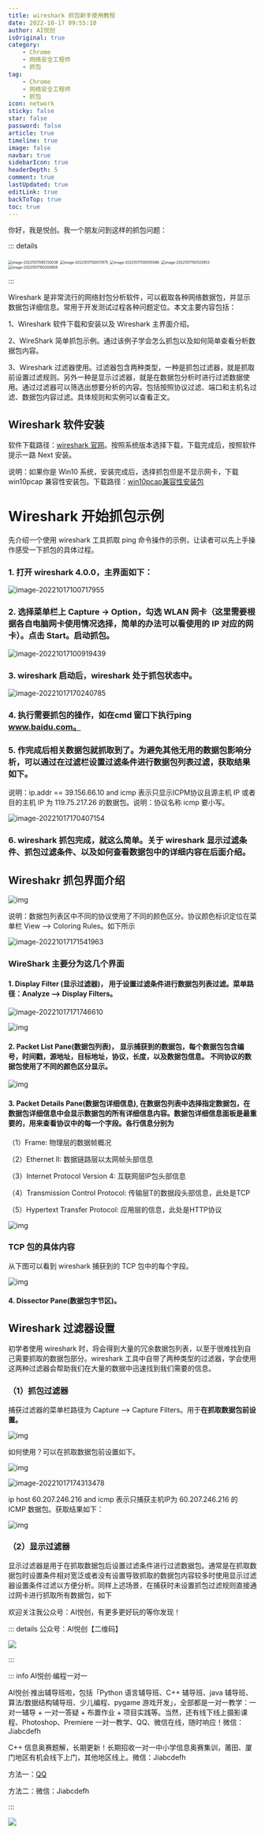 ```yaml
---
title: wireshark 抓包新手使用教程
date: 2022-10-17 09:55:10
author: AI悦创
isOriginal: true
category: 
    - Chrome
    - 网络安全工程师
    - 抓包
tag:
    - Chrome
    - 网络安全工程师
    - 抓包
icon: network
sticky: false
star: false
password: false
article: true
timeline: true
image: false
navbar: true
sidebarIcon: true
headerDepth: 5
comment: true
lastUpdated: true
editLink: true
backToTop: true
toc: true
---
```


你好，我是悦创。我一个朋友问到这样的抓包问题：

::: details

<img src="./23.assets/image-20221017095720036.png" alt="image-20221017095720036" style="zoom: 50%;" />

<img src="./23.assets/image-20221017100017875.png" alt="image-20221017100017875" style="zoom: 50%;" />

<img src="./23.assets/image-20221017100055586.png" alt="image-20221017100055586" style="zoom:50%;" />

<img src="./23.assets/image-20221017100120953.png" alt="image-20221017100120953" style="zoom:50%;" />

<img src="./23.assets/image-20221017100200658.png" alt="image-20221017100200658" style="zoom:50%;" />

:::

Wireshark 是非常流行的网络封包分析软件，可以截取各种网络数据包，并显示数据包详细信息。常用于开发测试过程各种问题定位。本文主要内容包括：

 1、Wireshark 软件下载和安装以及 Wireshark 主界面介绍。

 2、WireShark 简单抓包示例。通过该例子学会怎么抓包以及如何简单查看分析数据包内容。

 3、Wireshark 过滤器使用。过滤器包含两种类型，一种是抓包过滤器，就是抓取前设置过滤规则。另外一种是显示过滤器，就是在数据包分析时进行过滤数据使用。通过过滤器可以筛选出想要分析的内容。包括按照协议过滤、端口和主机名过滤、数据包内容过滤。具体规则和实例可以查看正文。

## Wireshark 软件安装

 软件下载路径：[wireshark 官网](https://www.wireshark.org/)。按照系统版本选择下载，下载完成后，按照软件提示一路 Next 安装。

 说明：如果你是 Win10 系统，安装完成后，选择抓包但是不显示网卡，下载 win10pcap 兼容性安装包。下载路径：[win10pcap兼容性安装包](http://www.win10pcap.org/download/)

# **Wireshark 开始抓包示例**

  先介绍一个使用 wireshark 工具抓取 ping 命令操作的示例，让读者可以先上手操作感受一下抓包的具体过程。

### 1. 打开 wireshark 4.0.0，主界面如下：

![image-20221017100717955](./23.assets/image-20221017100717955.png)

### 2. 选择菜单栏上 Capture -> Option，勾选 WLAN 网卡（这里需要根据各自电脑网卡使用情况选择，简单的办法可以看使用的 IP 对应的网卡）。点击 Start。启动抓包。

![image-20221017100919439](./23.assets/image-20221017100919439.png)

### 3. wireshark 启动后，wireshark 处于抓包状态中。

![image-20221017170240785](./23.assets/image-20221017170240785.png)

### 4. 执行需要抓包的操作，如在cmd 窗口下执行ping www.baidu.com。

### 5. 作完成后相关数据包就抓取到了。为避免其他无用的数据包影响分析，可以通过在过滤栏设置过滤条件进行数据包列表过滤，获取结果如下。

说明：ip.addr == 39.156.66.10 and icmp 表示只显示ICPM协议且源主机 IP 或者目的主机 IP 为 119.75.217.26 的数据包。说明：协议名称 icmp 要小写。

![image-20221017170407154](./23.assets/image-20221017170407154.png)

### 6. wireshark 抓包完成，就这么简单。关于 wireshark 显示过滤条件、抓包过滤条件、以及如何查看数据包中的详细内容在后面介绍。

## Wireshakr 抓包界面介绍

![img](./23.assets/774327-20181216083953866-9796212.png)

说明：数据包列表区中不同的协议使用了不同的颜色区分。协议颜色标识定位在菜单栏 View --> Coloring Rules。如下所示

![image-20221017171541963](./23.assets/image-20221017171541963.png)

### WireShark 主要分为这几个界面

#### 1. Display Filter (显示过滤器)， 用于设置过滤条件进行数据包列表过滤。菜单路径：Analyze --> Display Filters。

![image-20221017171746610](./23.assets/image-20221017171746610.png)

![img](./23.assets/774327-20181216161033619-451281242.png)

#### 2. Packet List Pane(数据包列表)， 显示捕获到的数据包，每个数据包包含编号，时间戳，源地址，目标地址，协议，长度，以及数据包信息。 不同协议的数据包使用了不同的颜色区分显示。

![img](./23.assets/774327-20181216161154412-766346180.png)

#### 3. Packet Details Pane(数据包详细信息), 在数据包列表中选择指定数据包，在数据包详细信息中会显示数据包的所有详细信息内容。数据包详细信息面板是最重要的，用来查看协议中的每一个字段。各行信息分别为

 （1）Frame:  物理层的数据帧概况

 （2）Ethernet II: 数据链路层以太网帧头部信息

 （3）Internet Protocol Version 4: 互联网层IP包头部信息

 （4）Transmission Control Protocol: 传输层T的数据段头部信息，此处是TCP

 （5）Hypertext Transfer Protocol: 应用层的信息，此处是HTTP协议

![img](./23.assets/2013050217125736394.png)

### TCP 包的具体内容

 从下图可以看到 wireshark 捕获到的 TCP 包中的每个字段。

![img](./23.assets/2013050217125787134.png)

#### 4. Dissector Pane(数据包字节区)。

## Wireshark 过滤器设置

初学者使用 wireshark 时，将会得到大量的冗余数据包列表，以至于很难找到自己需要抓取的数据包部分。wireshark 工具中自带了两种类型的过滤器，学会使用这两种过滤器会帮助我们在大量的数据中迅速找到我们需要的信息。

### （1）抓包过滤器

  捕获过滤器的菜单栏路径为 Capture --> Capture Filters。用于**在抓取数据包前设置。**

![img](./23.assets/774327-20181216161942199-694292737.png)

如何使用？可以在抓取数据包前设置如下。

![img](./23.assets/774327-20181216162715878-976869768.png)

![image-20221017174313478](./23.assets/image-20221017174313478.png)

ip host 60.207.246.216 and icmp 表示只捕获主机IP为 60.207.246.216 的 ICMP 数据包。获取结果如下：

![img](./23.assets/774327-20181216162922295-1140020404.png)

### （2）显示过滤器

显示过滤器是用于在抓取数据包后设置过滤条件进行过滤数据包。通常是在抓取数据包时设置条件相对宽泛或者没有设置导致抓取的数据包内容较多时使用显示过滤器设置条件过滤以方便分析。同样上述场景，在捕获时未设置抓包过滤规则直接通过网卡进行抓取所有数据包，如下



欢迎关注我公众号：AI悦创，有更多更好玩的等你发现！

::: details 公众号：AI悦创【二维码】

![](/gzh.jpg)

:::

::: info AI悦创·编程一对一

AI悦创·推出辅导班啦，包括「Python 语言辅导班、C++ 辅导班、java 辅导班、算法/数据结构辅导班、少儿编程、pygame 游戏开发」，全部都是一对一教学：一对一辅导 + 一对一答疑 + 布置作业 + 项目实践等。当然，还有线下线上摄影课程、Photoshop、Premiere 一对一教学、QQ、微信在线，随时响应！微信：Jiabcdefh

C++ 信息奥赛题解，长期更新！长期招收一对一中小学信息奥赛集训，莆田、厦门地区有机会线下上门，其他地区线上。微信：Jiabcdefh

方法一：[QQ](http://wpa.qq.com/msgrd?v=3&uin=1432803776&site=qq&menu=yes)

方法二：微信：Jiabcdefh

:::

![](/zsxq.jpg)
